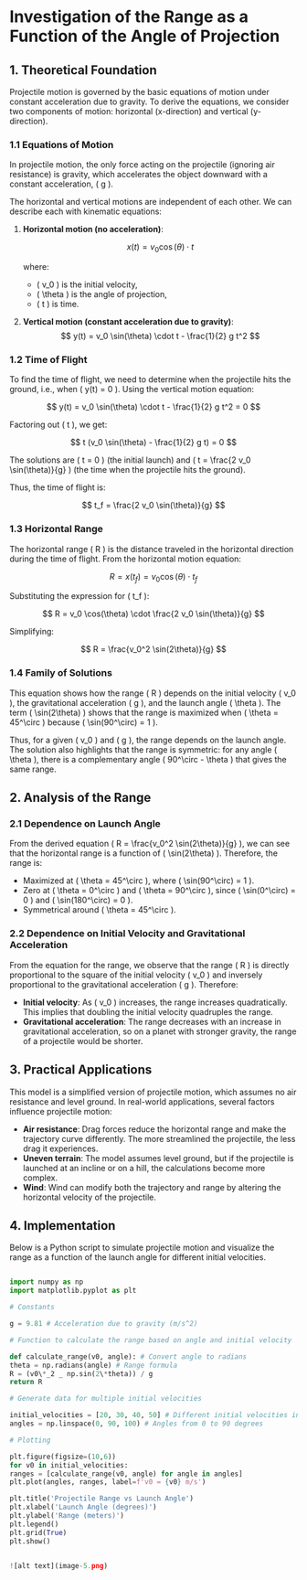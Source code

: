 # Investigation of the Range as a Function of the Angle of Projection

## 1. Theoretical Foundation

Projectile motion is governed by the basic equations of motion under constant acceleration due to gravity. To derive the equations, we consider two components of motion: horizontal (x-direction) and vertical (y-direction).

### 1.1 Equations of Motion

In projectile motion, the only force acting on the projectile (ignoring air resistance) is gravity, which accelerates the object downward with a constant acceleration, \( g \).

The horizontal and vertical motions are independent of each other. We can describe each with kinematic equations:

1. **Horizontal motion (no acceleration)**:

   $$
   x(t) = v_0 \cos(\theta) \cdot t
   $$

   where:

   - \( v_0 \) is the initial velocity,
   - \( \theta \) is the angle of projection,
   - \( t \) is time.

2. **Vertical motion (constant acceleration due to gravity)**:
   $$
   y(t) = v_0 \sin(\theta) \cdot t - \frac{1}{2} g t^2
   $$

### 1.2 Time of Flight

To find the time of flight, we need to determine when the projectile hits the ground, i.e., when \( y(t) = 0 \). Using the vertical motion equation:

$$
y(t) = v_0 \sin(\theta) \cdot t - \frac{1}{2} g t^2 = 0
$$

Factoring out \( t \), we get:

$$
t (v_0 \sin(\theta) - \frac{1}{2} g t) = 0
$$

The solutions are \( t = 0 \) (the initial launch) and \( t = \frac{2 v_0 \sin(\theta)}{g} \) (the time when the projectile hits the ground).

Thus, the time of flight is:

$$
t_f = \frac{2 v_0 \sin(\theta)}{g}
$$

### 1.3 Horizontal Range

The horizontal range \( R \) is the distance traveled in the horizontal direction during the time of flight. From the horizontal motion equation:

$$
R = x(t_f) = v_0 \cos(\theta) \cdot t_f
$$

Substituting the expression for \( t_f \):

$$
R = v_0 \cos(\theta) \cdot \frac{2 v_0 \sin(\theta)}{g}
$$

Simplifying:

$$
R = \frac{v_0^2 \sin(2\theta)}{g}
$$

### 1.4 Family of Solutions

This equation shows how the range \( R \) depends on the initial velocity \( v_0 \), the gravitational acceleration \( g \), and the launch angle \( \theta \). The term \( \sin(2\theta) \) shows that the range is maximized when \( \theta = 45^\circ \) because \( \sin(90^\circ) = 1 \).

Thus, for a given \( v_0 \) and \( g \), the range depends on the launch angle. The solution also highlights that the range is symmetric: for any angle \( \theta \), there is a complementary angle \( 90^\circ - \theta \) that gives the same range.

## 2. Analysis of the Range

### 2.1 Dependence on Launch Angle

From the derived equation \( R = \frac{v_0^2 \sin(2\theta)}{g} \), we can see that the horizontal range is a function of \( \sin(2\theta) \). Therefore, the range is:

- Maximized at \( \theta = 45^\circ \), where \( \sin(90^\circ) = 1 \).
- Zero at \( \theta = 0^\circ \) and \( \theta = 90^\circ \), since \( \sin(0^\circ) = 0 \) and \( \sin(180^\circ) = 0 \).
- Symmetrical around \( \theta = 45^\circ \).

### 2.2 Dependence on Initial Velocity and Gravitational Acceleration

From the equation for the range, we observe that the range \( R \) is directly proportional to the square of the initial velocity \( v_0 \) and inversely proportional to the gravitational acceleration \( g \). Therefore:

- **Initial velocity**: As \( v_0 \) increases, the range increases quadratically. This implies that doubling the initial velocity quadruples the range.
- **Gravitational acceleration**: The range decreases with an increase in gravitational acceleration, so on a planet with stronger gravity, the range of a projectile would be shorter.

## 3. Practical Applications

This model is a simplified version of projectile motion, which assumes no air resistance and level ground. In real-world applications, several factors influence projectile motion:

- **Air resistance**: Drag forces reduce the horizontal range and make the trajectory curve differently. The more streamlined the projectile, the less drag it experiences.
- **Uneven terrain**: The model assumes level ground, but if the projectile is launched at an incline or on a hill, the calculations become more complex.
- **Wind**: Wind can modify both the trajectory and range by altering the horizontal velocity of the projectile.

## 4. Implementation

Below is a Python script to simulate projectile motion and visualize the range as a function of the launch angle for different initial velocities.

```python

import numpy as np
import matplotlib.pyplot as plt

# Constants

g = 9.81 # Acceleration due to gravity (m/s^2)

# Function to calculate the range based on angle and initial velocity

def calculate_range(v0, angle): # Convert angle to radians
theta = np.radians(angle) # Range formula
R = (v0\*_2 _ np.sin(2\*theta)) / g
return R

# Generate data for multiple initial velocities

initial_velocities = [20, 30, 40, 50] # Different initial velocities in m/s
angles = np.linspace(0, 90, 100) # Angles from 0 to 90 degrees

# Plotting

plt.figure(figsize=(10,6))
for v0 in initial_velocities:
ranges = [calculate_range(v0, angle) for angle in angles]
plt.plot(angles, ranges, label=f'v0 = {v0} m/s')

plt.title('Projectile Range vs Launch Angle')
plt.xlabel('Launch Angle (degrees)')
plt.ylabel('Range (meters)')
plt.legend()
plt.grid(True)
plt.show()


![alt text](image-5.png)
```
